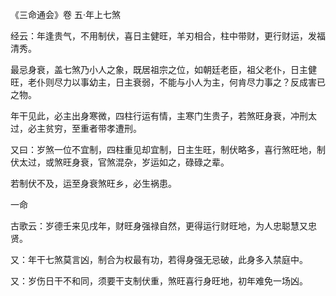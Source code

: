 《三命通会》卷 五·年上七煞

经云：年逢贵气，不用制伏，喜日主健旺，羊刃相合，柱中带财，更行财运，发福清秀。

最忌身衰，盖七煞乃小人之象，既居祖宗之位，如朝廷老臣，祖父老仆，日主健旺，老仆则尽力以事幼主，日主衰弱，不能与小人为主，何肯尽力事之？反成害已之物。

年干见此，必主出身寒微，四柱行运有情，主寒门生贵子，若煞旺身衰，冲刑太过，必主贫穷，至重者带孝遭刑。

又曰：岁煞一位不宜制，四柱重见却宜制，日主生旺，制伏略多，喜行煞旺地，制伏太过，或煞旺身衰，官煞混杂，岁运如之，碌碌之辈。

若制伏不及，运至身衰煞旺乡，必生祸患。

一命

古歌云：岁德壬来见戌年，财旺身强禄自然，更得运行财旺地，为人忠聪慧又忠贤。

又：年干七煞莫言凶，制合为权最有功，若得身强无忌破，此身多入禁庭中。

又：岁伤日干不和同，须要干支制伏重，煞旺喜行身旺地，初年难免一场凶。

